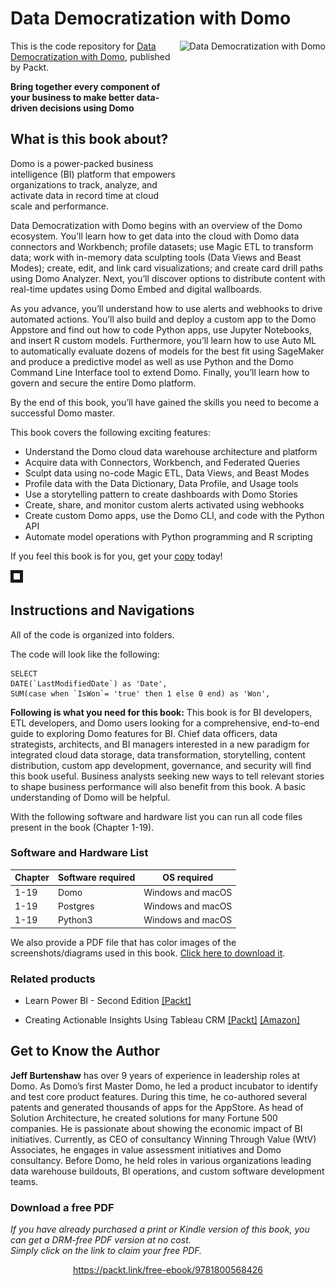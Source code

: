 # Data Democratization with Domo		

<a href="https://www.packtpub.com/product/data-democratization-with-domo/9781800568426"><img src="https://static.packt-cdn.com/products/9781800568426/cover/smaller" alt="Data Democratization with Domo	" height="256px" align="right"></a>

This is the code repository for [Data Democratization with Domo](https://www.packtpub.com/product/data-democratization-with-domo/9781800568426), published by Packt.

**Bring together every component of your business to make better data-driven decisions using Domo**

## What is this book about?

Domo is a power-packed business intelligence (BI) platform that empowers organizations to track, analyze, and activate data in record time at cloud scale and performance.

Data Democratization with Domo begins with an overview of the Domo ecosystem. You’ll learn how to get data into the cloud with Domo data connectors and Workbench; profile datasets; use Magic ETL to transform data; work with in-memory data sculpting tools (Data Views and Beast Modes); create, edit, and link card visualizations; and create card drill paths using Domo Analyzer. Next, you’ll discover options to distribute content with real-time updates using Domo Embed and digital wallboards. 

As you advance, you’ll understand how to use alerts and webhooks to drive automated actions. You’ll also build and deploy a custom app to the Domo Appstore and find out how to code Python apps, use Jupyter Notebooks, and insert R custom models. Furthermore, you’ll learn how to use Auto ML to automatically evaluate dozens of models for the best fit using SageMaker and produce a predictive model as well as use Python and the Domo Command Line Interface tool to extend Domo. Finally, you’ll learn how to govern and secure the entire Domo platform.

By the end of this book, you’ll have gained the skills you need to become a successful Domo master.

This book covers the following exciting features: 
* Understand the Domo cloud data warehouse architecture and platform
* Acquire data with Connectors, Workbench, and Federated Queries
* Sculpt data using no-code Magic ETL, Data Views, and Beast Modes
* Profile data with the Data Dictionary, Data Profile, and Usage tools
* Use a storytelling pattern to create dashboards with Domo Stories
* Create, share, and monitor custom alerts activated using webhooks
* Create custom Domo apps, use the Domo CLI, and code with the Python API
* Automate model operations with Python programming and R scripting

If you feel this book is for you, get your [copy](https://www.amazon.in/Data-Democratization-Domo-component-data-driven/dp/1800568428/ref=sr_1_1?crid=5Y9SHLQ31GSA&keywords=Data+Democratization+with+Domo&qid=1654843172&sprefix=data+democratization+with+domo+%2Caps%2C208&sr=8-1) today!

<a href="https://www.packtpub.com/product/data-democratization-with-domo/9781800568426"><img src="https://raw.githubusercontent.com/PacktPublishing/GitHub/master/GitHub.png" alt="https://www.packtpub.com/" border="5" /></a>

## Instructions and Navigations
All of the code is organized into folders.

The code will look like the following:
```
SELECT
DATE(`LastModifiedDate`) as 'Date',
SUM(case when `IsWon`= 'true' then 1 else 0 end) as 'Won',
```

**Following is what you need for this book:**
This book is for BI developers, ETL developers, and Domo users looking for a comprehensive, end-to-end guide to exploring Domo features for BI. Chief data officers, data strategists, architects, and BI managers interested in a new paradigm for integrated cloud data storage, data transformation, storytelling, content distribution, custom app development, governance, and security will find this book useful. Business analysts seeking new ways to tell relevant stories to shape business performance will also benefit from this book. A basic understanding of Domo will be helpful.

With the following software and hardware list you can run all code files present in the book (Chapter 1-19).

### Software and Hardware List

| Chapter  | Software required                                                                    | OS required                        |
| -------- | -------------------------------------------------------------------------------------| -----------------------------------|
|  	1-19	   |   Domo                         			  | Windows and macOS | 		
|  	1-19	   |   	Postgres                          			  |  Windows and macOS | 		
|  	1-19	   |   Python3                         			  |  Windows and macOS | 		

We also provide a PDF file that has color images of the screenshots/diagrams used in this book. [Click here to download it](https://static.packt-cdn.com/downloads/9781800568426_ColorImages.pdf).

### Related products <Other books you may enjoy>
* Learn Power BI - Second Edition  [[Packt]](https://www.packtpub.com/product/learn-power-bi-second-edition/9781801811958) 
  
* Creating Actionable Insights Using Tableau CRM [[Packt]](https://www.packtpub.com/product/creating-actionable-insights-using-tableau-crm/9781801074391) [[Amazon]](https://www.amazon.in/Creating-Actionable-Insights-Using-Tableau/dp/1801074399/ref=sr_1_1?crid=22QPQYX2LWVXT&keywords=Creating+Actionable+Insights+Using+Tableau+CRM&qid=1654843701&sprefix=creating+actionable+insights+using+tableau+crm%2Caps%2C266&sr=8-1)
  
## Get to Know the Author
**Jeff Burtenshaw** has over 9 years of experience in leadership roles at Domo. As Domo’s first Master Domo, he led a product incubator to identify and test core product features. During this time, he co-authored several patents and generated thousands of apps for the AppStore.
As head of Solution Architecture, he created solutions for many Fortune 500 companies. He is passionate about showing the economic impact of BI initiatives.
Currently, as CEO of consultancy Winning Through Value (WtV) Associates, he engages in value assessment initiatives and Domo consultancy.
Before Domo, he held roles in various organizations leading data warehouse buildouts, BI operations, and custom software development teams.
### Download a free PDF

 <i>If you have already purchased a print or Kindle version of this book, you can get a DRM-free PDF version at no cost.<br>Simply click on the link to claim your free PDF.</i>
<p align="center"> <a href="https://packt.link/free-ebook/9781800568426">https://packt.link/free-ebook/9781800568426 </a> </p>